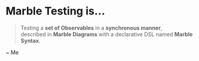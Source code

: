 # Marble Testing is...
> Testing a **set of Observables** in a **synchronous manner**,  
described in **Marble Diagrams** with a declarative DSL named **Marble Syntax**.

~ Me
